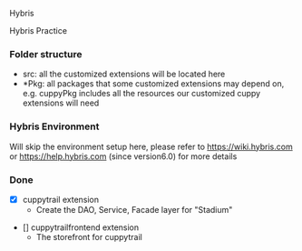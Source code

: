 Hybris

Hybris Practice

### Folder structure
* src: all the customized extensions will be located here
* \*Pkg: all packages that some customized extensions may depend on, e.g. cuppyPkg includes all the resources our customized cuppy extensions will need

### Hybris Environment
Will skip the environment setup here, please refer to https://wiki.hybris.com or https://help.hybris.com (since version6.0) for more details

### Done
- [X] cuppytrail extension
   - Create the DAO, Service, Facade layer for "Stadium" 
- [] cuppytrailfrontend extension
   - The storefront for cuppytrail
